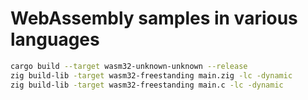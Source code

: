 # WebAssembly samples in various languages

```bash
cargo build --target wasm32-unknown-unknown --release
zig build-lib -target wasm32-freestanding main.zig -lc -dynamic
zig build-lib -target wasm32-freestanding main.c -lc -dynamic
```
